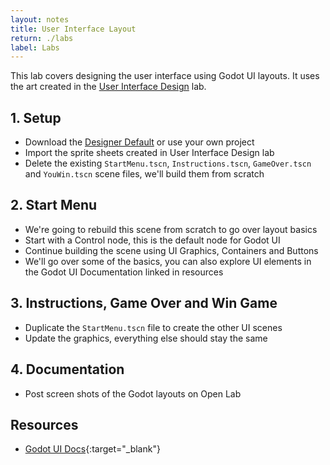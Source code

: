 ```yaml
---
layout: notes
title: User Interface Layout
return: ./labs
label: Labs
---
```


This lab covers designing the user interface using Godot UI layouts.  It uses the art created in the [User Interface Design](3-5_User_Interface_Design) lab.

## 1. Setup
- Download the [Designer Default](./Designer_Default.zip) or use your own project
- Import the sprite sheets created in User Interface Design lab
- Delete the existing `StartMenu.tscn`, `Instructions.tscn`, `GameOver.tscn` and `YouWin.tscn` scene files, we'll build them from scratch

## 2. Start Menu
- We're going to rebuild this scene from scratch to go over layout basics
- Start with a Control node, this is the default node for Godot UI
- Continue building the scene using UI Graphics, Containers and Buttons
- We'll go over some of the basics, you can also explore UI elements in the Godot UI Documentation linked in resources

## 3. Instructions, Game Over and Win Game
- Duplicate the `StartMenu.tscn` file to create the other UI scenes
- Update the graphics, everything else should stay the same

## 4. Documentation
- Post screen shots of the Godot layouts on Open Lab

## Resources
- [Godot UI Docs](https://docs.godotengine.org/en/stable/getting_started/step_by_step/ui_introduction_to_the_ui_system.html){:target="_blank"}